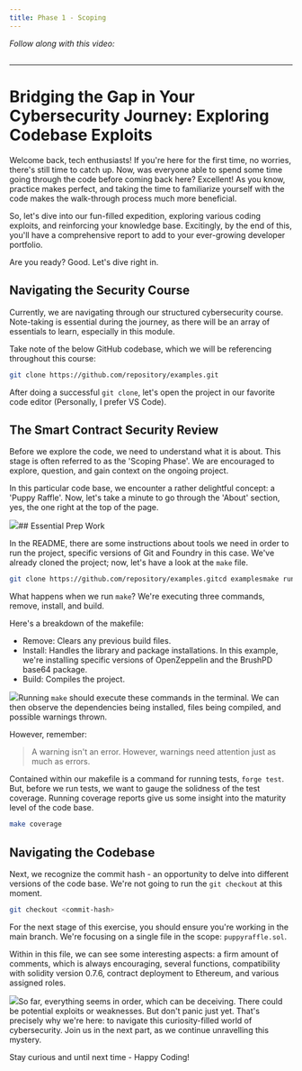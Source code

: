 ```yaml
---
title: Phase 1 - Scoping
---
```


_Follow along with this video:_

## 

---

# Bridging the Gap in Your Cybersecurity Journey: Exploring Codebase Exploits

Welcome back, tech enthusiasts! If you're here for the first time, no worries, there's still time to catch up. Now, was everyone able to spend some time going through the code before coming back here? Excellent! As you know, practice makes perfect, and taking the time to familiarize yourself with the code makes the walk-through process much more beneficial.

So, let's dive into our fun-filled expedition, exploring various coding exploits, and reinforcing your knowledge base. Excitingly, by the end of this, you'll have a comprehensive report to add to your ever-growing developer portfolio.

Are you ready? Good. Let's dive right in.

## Navigating the Security Course

Currently, we are navigating through our structured cybersecurity course. Note-taking is essential during the journey, as there will be an array of essentials to learn, especially in this module.

Take note of the below GitHub codebase, which we will be referencing throughout this course:

```bash
git clone https://github.com/repository/examples.git
```

After doing a successful `git clone`, let's open the project in our favorite code editor (Personally, I prefer VS Code).

## The Smart Contract Security Review

Before we explore the code, we need to understand what it is about. This stage is often referred to as the 'Scoping Phase'. We are encouraged to explore, question, and gain context on the ongoing project.

In this particular code base, we encounter a rather delightful concept: a 'Puppy Raffle'. Now, let's take a minute to go through the 'About' section, yes, the one right at the top of the page.

![](https://cdn.videotap.com/wTq0wfCNib6lb1D2AqTZ-67.02.png)## Essential Prep Work

In the README, there are some instructions about tools we need in order to run the project, specific versions of Git and Foundry in this case. We've already cloned the project; now, let's have a look at the `make` file.

```bash
git clone https://github.com/repository/examples.gitcd examplesmake run
```

What happens when we run `make`? We're executing three commands, remove, install, and build.

Here's a breakdown of the makefile:

- Remove: Clears any previous build files.
- Install: Handles the library and package installations. In this example, we're installing specific versions of OpenZeppelin and the BrushPD base64 package.
- Build: Compiles the project.

![](https://cdn.videotap.com/N8L5QF4tSzLDWWv68Ike-139.2.png)Running `make` should execute these commands in the terminal. We can then observe the dependencies being installed, files being compiled, and possible warnings thrown.

However, remember:

> A warning isn't an error. However, warnings need attention just as much as errors.

Contained within our makefile is a command for running tests, `forge test`. But, before we run tests, we want to gauge the solidness of the test coverage. Running coverage reports give us some insight into the maturity level of the code base.

```bash
make coverage
```

## Navigating the Codebase

Next, we recognize the commit hash - an opportunity to delve into different versions of the code base. We're not going to run the `git checkout` at this moment.

```bash
git checkout <commit-hash>
```

For the next stage of this exercise, you should ensure you're working in the main branch. We're focusing on a single file in the scope: `puppyraffle.sol`.

Within in this file, we can see some interesting aspects: a firm amount of comments, which is always encouraging, several functions, compatibility with solidity version 0.7.6, contract deployment to Ethereum, and various assigned roles.

![](https://cdn.videotap.com/elVBGNan7XfaFJokz2Yt-216.53.png)So far, everything seems in order, which can be deceiving. There could be potential exploits or weaknesses. But don't panic just yet. That's precisely why we're here: to navigate this curiosity-filled world of cybersecurity. Join us in the next part, as we continue unravelling this mystery.

Stay curious and until next time - Happy Coding!
